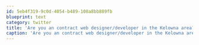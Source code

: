 ```yaml
---
id: 5eb4f319-9c0d-4054-b489-108a8bb889fb
blueprint: text
category: twitter
title: 'Are you an contract web designer/developer in the Kelowna area?  Come out to the Tweet-up at @streamingcafe 9am Thursday. #twitbizday'
caption: 'Are you an contract web designer/developer in the Kelowna area?  Come out to the Tweet-up at <span class="username username_linked">@<a href="https://twitter.com/streamingcafe" title="Streaming Cafe">streamingcafe</a></span> 9am Thursday. <span class="hashtag hashtag_local">#<a href="http://tweettemp.darylchymko.ca/?tag=twitbizday">twitbizday</a>'
---
```

